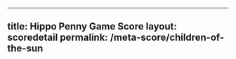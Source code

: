 ---
        
title: Hippo Penny Game Score
layout: scoredetail
permalink: /meta-score/children-of-the-sun
---
